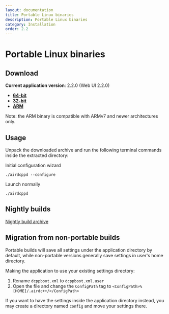 ```yaml
---
layout: documentation
title: Portable Linux binaries
description: Portable Linux binaries
category: Installation
order: 2.2
---
```


# Portable Linux binaries

## Download

**Current application version**: 2.2.0 (Web UI 2.2.0)

- **[64-bit](http://web-builds.airdcpp.net/stable/airdcpp_2.2.0_webui-2.2.0_64-bit_portable.tar.gz)**
- **[32-bit](http://web-builds.airdcpp.net/stable/airdcpp_2.2.0_webui-2.2.0_32-bit_portable.tar.gz)**
- **[ARM](http://web-builds.airdcpp.net/stable/airdcpp_2.2.0_webui-2.2.0_armhf_portable.tar.gz)**

Note: the ARM binary is compatible with ARMv7 and newer architectures only.


## Usage

Unpack the downloaded archive and run the following terminal commands inside the extracted directory:

Initial configuration wizard

`./airdcppd --configure`

Launch normally

`./airdcppd`


## Nightly builds

[Nightly build archive](http://web-builds.airdcpp.net/develop/)


## Migration from non-portable builds

Portable builds will save all settings under the application directory by default, while non-portable versions generally save settings in user's home directory.

Making the application to use your existing settings directory:

1. Rename `dcppboot.xml` to `dcppboot.xml.user`
2. Open the file and change the `ConfigPath` tag to `<ConfigPath>%[HOME]/.airdc++/</ConfigPath>`

If you want to have the settings inside the application directory instead, you may create a directory named `config` and move your settings there.